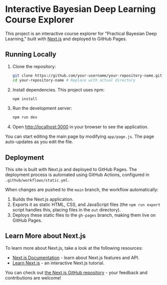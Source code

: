 # Interactive Bayesian Deep Learning Course Explorer

This project is an interactive course explorer for "Practical Bayesian Deep Learning," built with [Next.js](https://nextjs.org) and deployed to GitHub Pages.

## Running Locally

1.  Clone the repository:
    ```bash
    git clone https://github.com/your-username/your-repository-name.git # Replace with actual URL
    cd your-repository-name # Replace with actual directory
    ```
2.  Install dependencies. This project uses npm:
    ```bash
    npm install
    ```
3.  Run the development server:
    ```bash
    npm run dev
    ```
4.  Open [http://localhost:3000](http://localhost:3000) in your browser to see the application.

You can start editing the main page by modifying `app/page.js`. The page auto-updates as you edit the file.

## Deployment

This site is built with Next.js and deployed to GitHub Pages. The deployment process is automated using GitHub Actions, configured in `.github/workflows/static.yml`.

When changes are pushed to the `main` branch, the workflow automatically:
1. Builds the Next.js application.
2. Exports it as static HTML, CSS, and JavaScript files (the `npm run export` script handles this, placing files in the `out` directory).
3. Deploys these static files to the `gh-pages` branch, making them live on GitHub Pages.

## Learn More about Next.js

To learn more about Next.js, take a look at the following resources:

- [Next.js Documentation](https://nextjs.org/docs) - learn about Next.js features and API.
- [Learn Next.js](https://nextjs.org/learn) - an interactive Next.js tutorial.

You can check out [the Next.js GitHub repository](https://github.com/vercel/next.js) - your feedback and contributions are welcome!
